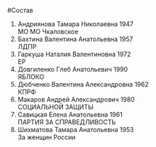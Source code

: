 #Состав
1. Андриянова Тамара Николаевна 1947   
    МО МО Чкаловское
2. Бахтина Валентина Анатольевна 1957   
    ЛДПР
3. Гаркуша Наталия Валентиновна 1972   
    ЕР
4. Довгиленко Глеб Анатольевич 1990   
    ЯБЛОКО
5. Дюбченко Валентина Александровна 1962   
    КПРФ
6. Макаров Андрей Александрович 1980   
    СОЦИАЛЬНОЙ ЗАЩИТЫ
7. Савицкая Елена Анатольевна 1961   
    ПАРТИЯ ЗА СПРАВЕДЛИВОСТЬ
8. Шихматова Тамара Анатольевна 1953   
    За женщин России
